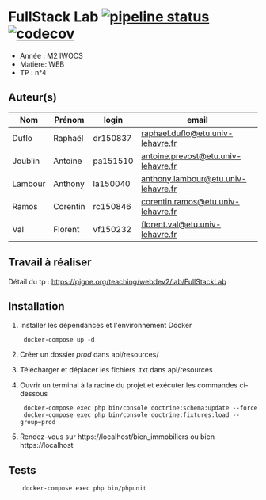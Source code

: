 # FullStack Lab [![pipeline status](https://travis-ci.org/flokun/fullstacklab.svg?branch=master)](https://travis-ci.org/flokun/fullstacklab) [![codecov](https://codecov.io/gh/flokun/fullstacklab/branch/master/graph/badge.svg)](https://codecov.io/gh/flokun/fullstacklab)

- Année : M2 IWOCS
- Matière: WEB
- TP : n°4

## Auteur(s)

|Nom|Prénom|login|email|
|--|--|--|--|
| Duflo | Raphaël | dr150837 | raphael.duflo@etu.univ-lehavre.fr |
| Joublin | Antoine | pa151510 | antoine.prevost@etu.univ-lehavre.fr |
| Lambour | Anthony | la150040 | anthony.lambour@etu.univ-lehavre.fr |
| Ramos | Corentin | rc150846 | corentin.ramos@etu.univ-lehavre.fr |
| Val | Florent | vf150232 | florent.val@etu.univ-lehavre.fr |

## Travail à réaliser

Détail du tp : <https://pigne.org/teaching/webdev2/lab/FullStackLab>

## Installation

1. Installer les dépendances et l'environnement Docker

        docker-compose up -d
        
2. Créer un dossier *prod* dans api/resources/
3. Télécharger et déplacer les fichiers .txt dans api/resources
4. Ouvrir un terminal à la racine du projet et exécuter les commandes ci-dessous

        docker-compose exec php bin/console doctrine:schema:update --force
        docker-compose exec php bin/console doctrine:fixtures:load --group=prod

5. Rendez-vous sur https://localhost/bien_immobiliers ou bien https://localhost

## Tests

        docker-compose exec php bin/phpunit

